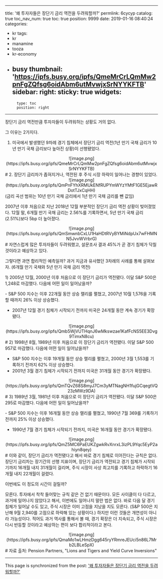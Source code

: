 
---
title: '왜 투자자들은 장단기 금리 역전을 두려워할까?'
permlink: 6cycyp
catalog: true
toc_nav_num: true
toc: true
position: 9999
date: 2019-01-16 08:40:24
categories:
- kr
tags:
- kr
- manamine
- tooza
- kr-economy
- busy
thumbnail: 'https://ipfs.busy.org/ipfs/QmeMrCrLQmMw2pnFgZQfsg6oidAbm6utMvwjxSrNYYKFTB'
sidebar:
    right:
        sticky: true
widgets:
    -
        type: toc
        position: right
---


장단기 금리 역전만큼 투자자들이 두려워하는 상황도 거의 없다.

그 이유는 2가지다.

1. 미국에서 발생했던 9차례 경기 침체에서 장단기 금리 역전(1년 만기 국채 금리가 10년 만기 국채 금리보다 높아진 상황)이 선행됐었다.

<center>
![image.png](https://ipfs.busy.org/ipfs/QmeMrCrLQmMw2pnFgZQfsg6oidAbm6utMvwjxSrNYYKFTB)
</center>
#
2. 장단기 금리차가 좁혀지거나, 역전된 후 주식 시장 하락이 일어나는 경향이 있었다.

<center>
![image.png](https://ipfs.busy.org/ipfs/QmPnFYhXRMUkENfRUPYmWYzYMtF1GE5EjawRDotTJxCqHH)
</center>
(금리 곡선 범위는 10년 만기 국채 금리에서 1년 만기 국채 금리를 뺀 값임)

2007년 이후 처음으로 지난 2018년 12월 부분적인 장단기 금리 역전 상황이 빚어졌었다. 12월 말, 6개월 만기 국채 금리는 2.56%를 기록하면서, 5년 만기 국채 금리(2.51%)보다 5bp 더 높아졌다.

<center>
![image.png](https://ipfs.busy.org/ipfs/QmSmwnbCxLU1HaHDtRVyBYMiNdpUx7wFHMNN5JvvWVrbrG)
</center>
#
자연스럽게 많은 투자자들이 두려워했고, 설문조사 결과 45%가 곧 경기 침체가 닥칠 것이라고 예상하고 있다.

​그렇다면 과연 합리적인 예측일까? 과거 지금과 유사했던 3차례의 사례를 통해 살펴보자. (6개월 만기 국채와 5년 만기 국채 금리 역전)

​1) 2005년 12월, 2000년 이후 처음으로 이 장단기 금리가 역전됐다. 이달 S&P 500은 1,248로 마감했다. 다음에 어떤 일이 일어났을까?

​- S&P 500 지수는 이후 22개월 동안 상승 랠리를 펼쳤고, 2007년 10월 1,576을 기록할 때까지 26% 이상 상승했다.
- 2007년 12월 경기 침체가 시작되기 전까지 미국은 24개월 동안 계속 경기가 확장됐다.

<center>
![image.png](https://ipfs.busy.org/ipfs/Qmb5WjVUTHqnJ6wMkswzae1KafFcNS5EE3Dvg9TimxN8cu)
</center>
#
2) 1998년 8월, 1989년 이후 처음으로 이 장단기 금리가 역전됐다. 이달 S&P 500 957로 마감했다. 다음에 어떤 일이 일어났을까?

- S&P 500 지수는 이후 19개월 동안 상승 랠리를 펼쳤고, 2000년 3월 1,553를 기록하기 전까지 62% 이상 상승했다.
- 2001년 3월 경기 침체가 시작되기 전까지 미국은 31개월 동안 경기가 확장됐다.

<center>
![image.png](https://ipfs.busy.org/ipfs/QmTQvZ68S8myJ7Cm3yMTNagNH1fujGCqegtVQ23zMWz9DA)
</center>
#
3) 1989년 3월, 1981년 이후 처음으로 이 장단기 금리가 역전됐다. 이달 S&P 500은 295로 마감했다. 다음에 어떤 일이 일어났을까?

​- S&P 500 지수는 이후 16개월 동안 상승 랠리를 펼쳤고, 1990년 7월 369를 기록하기 전까지 25% 이상 상승했다.
- 1990년 7월 경기 침체가 시작되기 전까지, 미국은 16개월 동안 경기가 확장됐다.

<center>
![image.png](https://ipfs.busy.org/ipfs/QmZ5MC6PaEUKZgwkRvXnrxL3izPL9Yqc5EyP2ahiyn8qey)
</center>
#
이와 같이, 장단기 금리가 역전됐다고 해서 바로 경기 침체로 이어진다는 규칙은 없다. 장단기 금리차는 장기간의 선행 지표이며, 장단기 금리가 역전되고 경기 침체가 시작되기까지 16개월 내지 31개월이 걸리며, 주식 시장이 사상 최고치를 기록하고 하락하기 16개월 내지 22개월이 걸렸다.

이번에도 이 정도의 시간이 걸릴까?

​모른다. 투자에서 착착 들어맞는 규칙 같은 건 없기 때문이다. 모든 사이클이 다 다르고, 과거에 일어나지 않았다고 해서, 이번에도 일어나지 말란 법은 없다. 바로 다음 달 경기 침체가 일어날 수도 있고, 주식 시장은 이미 고점을 지났을 지도 모른다. (S&P 500은 지난해 9월 2,940를 고점으로 하락해 있는 상황이다.) 하지만 이런 것들은 개연성이 아니라 가능성이다. 적어도 과거 역사를 통해서 볼 때, 경기 확장은 더 지속되고, 주식 시장은 다시 반등할 것이라고 예상하는 편이 보다 합리적이라고 본다.

<center>
![image.png](https://ipfs.busy.org/ipfs/QmaMo1wLHmzDgg645ryYRmreJEUci5n86L7Mrb2LBLeSpX)
</center>
#
자료 출처: Pension Partners, "Lions and Tigers and Yield Curve Inversions"

- - -

This page is synchronized from the post: ['왜 투자자들은 장단기 금리 역전을 두려워할까?'](https://steemit.com/@pius.pius/6cycyp)
